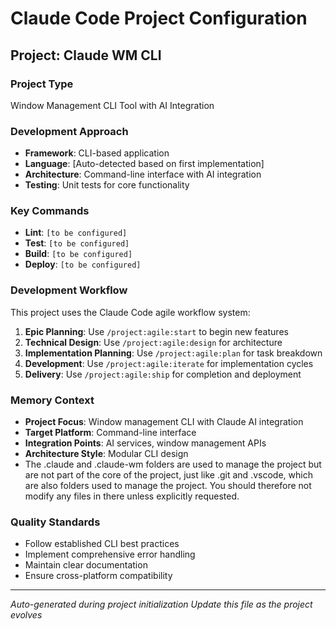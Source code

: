 # Claude Code Project Configuration

## Project: Claude WM CLI

### Project Type
Window Management CLI Tool with AI Integration

### Development Approach
- **Framework**: CLI-based application
- **Language**: [Auto-detected based on first implementation]
- **Architecture**: Command-line interface with AI integration
- **Testing**: Unit tests for core functionality

### Key Commands
- **Lint**: `[to be configured]`
- **Test**: `[to be configured]`
- **Build**: `[to be configured]`
- **Deploy**: `[to be configured]`

### Development Workflow
This project uses the Claude Code agile workflow system:

1. **Epic Planning**: Use `/project:agile:start` to begin new features
2. **Technical Design**: Use `/project:agile:design` for architecture
3. **Implementation Planning**: Use `/project:agile:plan` for task breakdown
4. **Development**: Use `/project:agile:iterate` for implementation cycles
5. **Delivery**: Use `/project:agile:ship` for completion and deployment

### Memory Context
- **Project Focus**: Window management CLI with Claude AI integration
- **Target Platform**: Command-line interface
- **Integration Points**: AI services, window management APIs
- **Architecture Style**: Modular CLI design
- The .claude and .claude-wm folders are used to manage the project but are not part of the core of the project, just like .git and .vscode, which are also folders used to manage the project. You should therefore not modify any files in there unless explicitly requested.

### Quality Standards
- Follow established CLI best practices
- Implement comprehensive error handling
- Maintain clear documentation
- Ensure cross-platform compatibility

---

*Auto-generated during project initialization*
*Update this file as the project evolves*